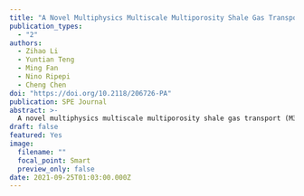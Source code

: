 ```yaml
---
title: "A Novel Multiphysics Multiscale Multiporosity Shale Gas Transport Model for Geomechanics/Flow Coupling in Steady and Transient States"
publication_types:
  - "2"
authors:
  - Zihao Li
  - Yuntian Teng
  - Ming Fan
  - Nino Ripepi
  - Cheng Chen
doi: "https://doi.org/10.2118/206726-PA"
publication: SPE Journal
abstract: >-
  A novel multiphysics multiscale multiporosity shale gas transport (M3ST) model was developed to investigate shale gas transport in both transient and steady states. The microscale model component contains a kerogen domain and an inorganic matrix domain, and each domain has its own geomechanical and gas transport properties. Permeabilities of various shale cores were measured in the laboratory using a pulse decay permeameter (PDP) with different pore pressure and confining stress combinations. The PDP-measured apparent permeability as a function of pore pressure under two effective stresses was fitted using the microscale M3ST model component based on nonlinear least squares fitting (NLSF), and the fitted model parameters were able to provide accurate model predictions for another effective stress. The parameters and petrophysical properties determined in the steady state were then used in the transientstate, continuum-scale M3ST model component, which performed history matching of the evolutions of the upstream and downstream gas pressures. In addition, a double-exponential empirical model was developed as a powerful alternative to the M3ST model to fit laboratory-measured apparent permeability under various effective stresses and pore pressures. The developed M3ST model and the research findings in this study provided critical insights into the role of the multiphysics mechanisms, including geomechanics, fluid dynamics and transport, and the Klinkenberg effect on shale gas transport across different spatial scales in both steady and transient states
draft: false
featured: Yes
image:
  filename: ""
  focal_point: Smart
  preview_only: false
date: 2021-09-25T01:03:00.000Z
---
```

